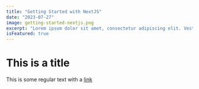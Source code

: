 ```yaml
---
title: "Getting Started with NextJS"
date: "2023-07-27"
image: getting-started-nextjs.png
excerpt: "Lorem ipsum dolor sit amet, consectetur adipiscing elit. Vestibulum quis dictum leo."
isFeatured: true
---
```


# This is a title

This is some regular text with a [link](https://google.com.br)